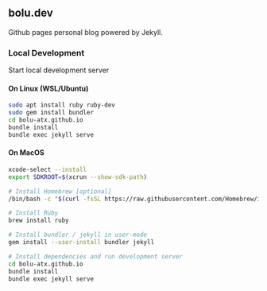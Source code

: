 ## bolu.dev

Github pages personal blog powered by Jekyll.

### Local Development

Start local development server

#### On Linux (WSL/Ubuntu)
```bash
sudo apt install ruby ruby-dev
sudo gem install bundler
cd bolu-atx.github.io
bundle install
bundle exec jekyll serve
```


#### On MacOS
```bash
xcode-select --install
export SDKROOT=$(xcrun --show-sdk-path)

# Install Homebrew [optional]
/bin/bash -c "$(curl -fsSL https://raw.githubusercontent.com/Homebrew/install/HEAD/install.sh)"

# Install Ruby
brew install ruby

# Install bundler / jekyll in user-mode
gem install --user-install bundler jekyll

# Install dependencies and run development server
cd bolu-atx.github.io
bundle install
bundle exec jekyll serve
```
